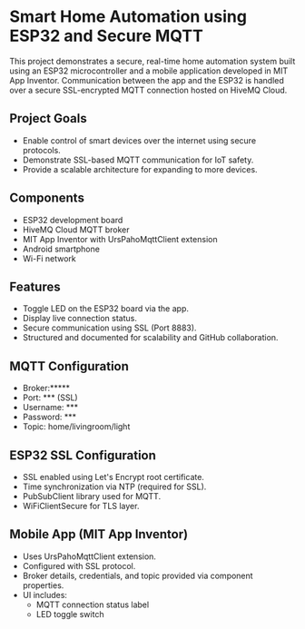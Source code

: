 # Smart Home Automation using ESP32 and Secure MQTT

This project demonstrates a secure, real-time home automation system built using an ESP32 microcontroller and a mobile application developed in MIT App Inventor. Communication between the app and the ESP32 is handled over a secure SSL-encrypted MQTT connection hosted on HiveMQ Cloud.

## Project Goals

- Enable control of smart devices over the internet using secure protocols.
- Demonstrate SSL-based MQTT communication for IoT safety.
- Provide a scalable architecture for expanding to more devices.

## Components

- ESP32 development board
- HiveMQ Cloud MQTT broker
- MIT App Inventor with UrsPahoMqttClient extension
- Android smartphone
- Wi-Fi network

## Features

- Toggle LED on the ESP32 board via the app.
- Display live connection status.
- Secure communication using SSL (Port 8883).
- Structured and documented for scalability and GitHub collaboration.

## MQTT Configuration

- Broker:*****
- Port: *** (SSL)
- Username: ***
- Password: ***
- Topic: home/livingroom/light

## ESP32 SSL Configuration

- SSL enabled using Let's Encrypt root certificate.
- Time synchronization via NTP (required for SSL).
- PubSubClient library used for MQTT.
- WiFiClientSecure for TLS layer.

## Mobile App (MIT App Inventor)

- Uses UrsPahoMqttClient extension.
- Configured with SSL protocol.
- Broker details, credentials, and topic provided via component properties.
- UI includes:
  - MQTT connection status label
  - LED toggle switch


